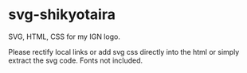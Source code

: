 # svg-shikyotaira
SVG, HTML, CSS for my IGN logo.

Please rectify local links or add svg css directly into the html or simply extract the svg code. Fonts not included.